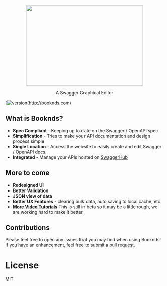 <p align="center">
  <a href="http://booknds.com">
    <img height="257" width="372" src="https://s3-us-west-2.amazonaws.com/booknds.com/imgs/booknds_logo.png">
  </a>
  <p align="center">A Swagger Graphical Editor</p>
</p>

[![version](]https://img.shields.io/npm/v/configuration-validator.svg?style=flat-square)(http://booknds.com)

## What is Booknds?
  - **Spec Compliant** - Keeping up to date on the Swagger / OpenAPI spec
  - **Simplification** - Tries to make your API documentation and design process simple
  - **Single Location** - Access the website to easily create and edit Swagger / OpenAPI docs.
  - **Integrated** - Manage your APIs hosted on [SwaggerHub](http://swaggerhub.com)

## More to come
  - **Redesigned UI**
  - **Better Validation**
  - **JSON view of data**
  - **Better UX Features** - clearing bulk data, auto saving to local cache, etc
  - [**More Video Tutorials**](https://www.youtube.com/watch?list=PLRTICFtx2DOyFboNeLqbHO960xqy8v0z_&v=5beEUrvXyT0)
  This is still in beta so it may be a little rough, we are working hard to make it better.

## Contributions

  Please feel free to open any issues that you may find when using Booknds! If you have an enhancement, feel free to submit a [pull request](http://makeapullrequest.com).

# License

MIT
